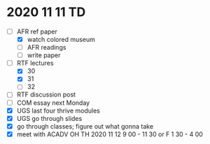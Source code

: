 # 2020 11 11 TD

- [ ] AFR ref paper
  - [x] watch colored museum
  - [ ] AFR readings
  - [ ] write paper
- [ ] RTF lectures
  - [x] 30
  - [x] 31
  - [ ] 32
- [ ] RTF discussion post
- [ ] COM essay next Monday
- [x] UGS last four thrive modules
- [x] UGS go through slides
- [x] go through classes; figure out what gonna take
- [x] meet with ACADV OH TH 2020 11 12 9 00 - 11 30 or F 1 30 - 4 00
